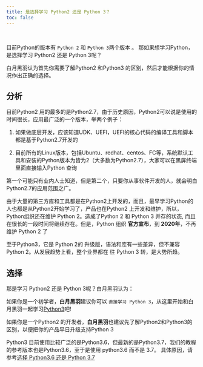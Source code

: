 ```yaml
---
title: 是选择学习 Python2 还是 Python 3？
toc: false
---
```

<br>


目前Python的版本有  ```Python 2```  和  ```Python 3```两个版本 。 那如果想学习Python，是选择学习 Python2 还是 Python 3呢？

白月黑羽认为首先你需要了解Python2 和Python3 的区别，然后才能根据你的情况作出正确的选择。

## 分析

目前Python2 用的最多的是Python2.7，由于历史原因，Python2可以说是使用的时间很长，应用最广泛的一个版本，举两个例子：

1. 如果做底层开发，应该知道UDK、UEFI，UEFI的核心代码的编译工具和脚本都是基于Python2.7开发的

2. 目前所有的Linux版本，包括Ubuntu、redhat、centos、FC等，系统默认工具和安装的Python版本为皆为2（大多数为Python2.7），大家可以在黑屏终端里面直接输入Python 查询

第一个可能只有业内人士知道，但是第二个，只要你从事软件开发的人，就会明白Python2.7的应用范围之广。

由于大量的第三方库和工具都是在Python2上开发的，而且，最早学习Python的人也都是从Python2开始学习了，产品也在Python2 上开发和维护，所以， Python组织还在维护 Python 2。造成了Python 2 和  Python 3 并存的状态, 而且在很长的一段时间将继续存在。但是，Python 组织 **官方宣布**，到 **2020年**，不再维护 Python 2 了

至于Python3，它是 Python 2的 升级版，语法和库有一些差异，但不兼容Python 2。从发展趋势上看，整个业界都在 往 Python 3 转，是大势所趋。 

## 选择

那是学习 Python2 还是 Python 3呢？白月黑羽认为：

如果你是一个初学者，**白月黑羽**建议你可以 ```直接学习 Python 3```，从这里开始和白月黑羽一起学习[Python3](http://www.python3.vip/doc/tutorial/python/0001/)吧!

如果你是一个Python2 的开发者，**白月黑羽**也建议先了解Python2和Python3的区别，以便把你的产品早日升级支持Python 3

Python3 目前使用比较广泛的是Python3.6，但最新的是Python3.7，我们的教程的参考版本也是Python3.6，至于是使用 python3.6 而不是 3.7。 具体原因，请参考[选择 Python3.6 还是 Python 3.7](/doc/blog/python/2018071101/)